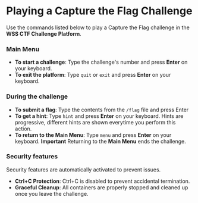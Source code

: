 # Playing a Capture the Flag Challenge
Use the commands listed below to play a Capture the Flag challenge in the **WSS CTF Challenge Platform**.
### Main Menu
- **To start a challenge**: Type the challenge's number and press **Enter** on your keyboard.
- **To exit the platform**: Type `quit` or `exit` and press **Enter** on your keyboard.

### During the challenge
- **To submit a flag**: Type the contents from the `/flag` file and press Enter
- **To get a hint**: Type `hint` and press **Enter** on your keyboard. Hints are progressive, different hints are shown everytime you perform this action.
- **To return to the Main Menu**: Type `menu` and press **Enter** on your keyboard. 
    **Important** Returning to the **Main Menu** ends the challenge. 

### Security features
Security features are automatically activated to prevent issues.
- **Ctrl+C Protection**: Ctrl+C is disabled to prevent accidental termination.
- **Graceful Cleanup**: All containers are properly stopped and cleaned up once you leave the challenge. 
